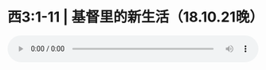 # 西3:1-11 | 基督里的新生活（18.10.21晚）

<audio style="width: 100%;" preload="false" controls controlslist="nodownload"><source src="http://file.simai.life/audio/mp3/old/26628.mp3" type="audio/mpeg">Your browser does not support the audio element.</audio>


